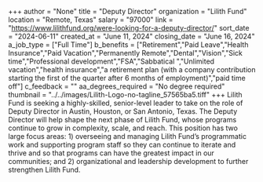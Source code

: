 +++
author = "None"
title = "Deputy Director"
organization = "Lilith Fund"
location = "Remote, Texas"
salary = "97000"
link = "https://www.lilithfund.org/were-looking-for-a-deputy-director/"
sort_date = "2024-06-11"
created_at = "June 11, 2024"
closing_date = "June 16, 2024"
a_job_type = ["Full Time"]
b_benefits = ["Retirement","Paid Leave","Health Insurance","Paid Vacation","Permanently Remote","Dental","Vision","Sick time","Professional development","FSA","Sabbatical ","Unlimited vacation","health insurance","a retirement plan (with a company contribution starting the first of the quarter after 6 months of employment)","paid time off"]
c_feedback = ""
aa_degrees_required = "No degree required"
thumbnail = "../../images/Lilith-Logo-no-tagline_57565ba5.tiff"
+++
Lilith Fund is seeking a highly-skilled, senior-level leader to take on the role of Deputy Director in Austin, Houston, or San Antonio, Texas. The Deputy Director will help shape the next phase of Lilith Fund, whose programs continue to grow in complexity, scale, and reach. This position has two large focus areas: 1) overseeing and managing Lilith Fund’s programmatic work and supporting program staff so they can continue to iterate and thrive and so that programs can have the greatest impact in our communities; and 2) organizational and leadership development to further strengthen Lilith Fund.